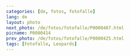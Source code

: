 ```yaml
---
categories: [de, fotos, fotofalle]
lang: de
layout: photo
next_photo: /de/fotos/fotofalle/P0000407.html
picname: P0000414
prev_photo: /de/fotos/fotofalle/P0000425.html
tags: [Fotofalle, Leopards]
---
```

